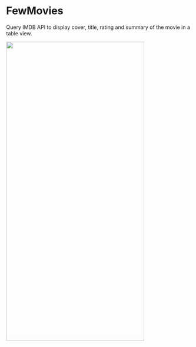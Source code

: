# FewMovies
Query IMDB API to display cover, title, rating and summary of the movie in a table view.

<img src="https://user-images.githubusercontent.com/2077000/172561382-beb69df0-bd56-4caf-85e0-1e177e194e36.gif" width="375" height="812">
